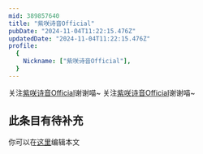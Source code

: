 ```yaml
---
mid: 389857640
title: "紫咲诗音Official"
pubDate: "2024-11-04T11:22:15.476Z"
updatedDate: "2024-11-04T11:22:15.476Z"
profile:
  {
    Nickname: ["紫咲诗音Official"],
  }
---
```


关注[紫咲诗音Official](https://space.bilibili.com/389857640)谢谢喵~ 关注[紫咲诗音Official](https://space.bilibili.com/389857640)谢谢喵~

## 此条目有待补充
你可以在[这里](https://github.com/Yuhanawa/VTuber.ICU-Content/edit/master/v/紫咲诗音Official/index.md)编辑本文
